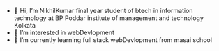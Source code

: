 - 👋 Hi, I’m NikhilKumar final year student of btech in information technology at BP Poddar institute of management and technology Kolkata
- 👀 I’m interested in webDevlopment
- 🌱 I’m currently learning full stack webDevlopment from masai school

<!---
12NikhilKumar/12NikhilKumar is a ✨ special ✨ repository because its `README.md` (this file) appears on your GitHub profile.
You can click the Preview link to take a look at your changes.
--->
